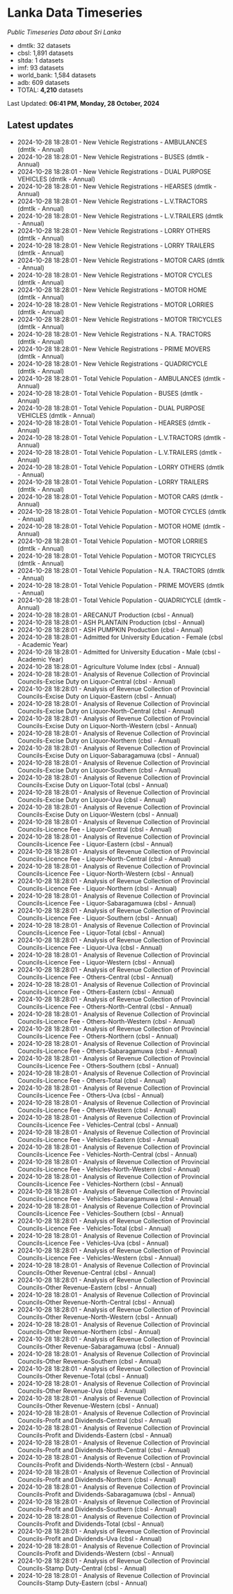 # Lanka Data Timeseries
*Public Timeseries Data about Sri Lanka*

* dmtlk: 32 datasets
* cbsl: 1,891 datasets
* sltda: 1 datasets
* imf: 93 datasets
* world_bank: 1,584 datasets
* adb: 609 datasets
* TOTAL: **4,210** datasets

Last Updated: **06:41 PM, Monday, 28 October, 2024**

## Latest updates

* 2024-10-28 18:28:01 - New Vehicle Registrations - AMBULANCES (dmtlk - Annual)
* 2024-10-28 18:28:01 - New Vehicle Registrations - BUSES (dmtlk - Annual)
* 2024-10-28 18:28:01 - New Vehicle Registrations - DUAL PURPOSE VEHICLES (dmtlk - Annual)
* 2024-10-28 18:28:01 - New Vehicle Registrations - HEARSES (dmtlk - Annual)
* 2024-10-28 18:28:01 - New Vehicle Registrations - L.V.TRACTORS (dmtlk - Annual)
* 2024-10-28 18:28:01 - New Vehicle Registrations - L.V.TRAILERS (dmtlk - Annual)
* 2024-10-28 18:28:01 - New Vehicle Registrations - LORRY OTHERS (dmtlk - Annual)
* 2024-10-28 18:28:01 - New Vehicle Registrations - LORRY TRAILERS (dmtlk - Annual)
* 2024-10-28 18:28:01 - New Vehicle Registrations - MOTOR CARS (dmtlk - Annual)
* 2024-10-28 18:28:01 - New Vehicle Registrations - MOTOR CYCLES (dmtlk - Annual)
* 2024-10-28 18:28:01 - New Vehicle Registrations - MOTOR HOME (dmtlk - Annual)
* 2024-10-28 18:28:01 - New Vehicle Registrations - MOTOR LORRIES (dmtlk - Annual)
* 2024-10-28 18:28:01 - New Vehicle Registrations - MOTOR TRICYCLES (dmtlk - Annual)
* 2024-10-28 18:28:01 - New Vehicle Registrations - N.A. TRACTORS (dmtlk - Annual)
* 2024-10-28 18:28:01 - New Vehicle Registrations - PRIME MOVERS (dmtlk - Annual)
* 2024-10-28 18:28:01 - New Vehicle Registrations - QUADRICYCLE (dmtlk - Annual)
* 2024-10-28 18:28:01 - Total Vehicle Population - AMBULANCES (dmtlk - Annual)
* 2024-10-28 18:28:01 - Total Vehicle Population - BUSES (dmtlk - Annual)
* 2024-10-28 18:28:01 - Total Vehicle Population - DUAL PURPOSE VEHICLES (dmtlk - Annual)
* 2024-10-28 18:28:01 - Total Vehicle Population - HEARSES (dmtlk - Annual)
* 2024-10-28 18:28:01 - Total Vehicle Population - L.V.TRACTORS (dmtlk - Annual)
* 2024-10-28 18:28:01 - Total Vehicle Population - L.V.TRAILERS (dmtlk - Annual)
* 2024-10-28 18:28:01 - Total Vehicle Population - LORRY OTHERS (dmtlk - Annual)
* 2024-10-28 18:28:01 - Total Vehicle Population - LORRY TRAILERS (dmtlk - Annual)
* 2024-10-28 18:28:01 - Total Vehicle Population - MOTOR CARS (dmtlk - Annual)
* 2024-10-28 18:28:01 - Total Vehicle Population - MOTOR CYCLES (dmtlk - Annual)
* 2024-10-28 18:28:01 - Total Vehicle Population - MOTOR HOME (dmtlk - Annual)
* 2024-10-28 18:28:01 - Total Vehicle Population - MOTOR LORRIES (dmtlk - Annual)
* 2024-10-28 18:28:01 - Total Vehicle Population - MOTOR TRICYCLES (dmtlk - Annual)
* 2024-10-28 18:28:01 - Total Vehicle Population - N.A. TRACTORS (dmtlk - Annual)
* 2024-10-28 18:28:01 - Total Vehicle Population - PRIME MOVERS (dmtlk - Annual)
* 2024-10-28 18:28:01 - Total Vehicle Population - QUADRICYCLE (dmtlk - Annual)
* 2024-10-28 18:28:01 - ARECANUT Production (cbsl - Annual)
* 2024-10-28 18:28:01 - ASH PLANTAIN Production (cbsl - Annual)
* 2024-10-28 18:28:01 - ASH PUMPKIN Production (cbsl - Annual)
* 2024-10-28 18:28:01 - Admitted for University Education - Female (cbsl - Academic Year)
* 2024-10-28 18:28:01 - Admitted for University Education - Male (cbsl - Academic Year)
* 2024-10-28 18:28:01 - Agriculture Volume Index (cbsl - Annual)
* 2024-10-28 18:28:01 - Analysis of Revenue Collection of Provincial Councils-Excise Duty on Liquor-Central (cbsl - Annual)
* 2024-10-28 18:28:01 - Analysis of Revenue Collection of Provincial Councils-Excise Duty on Liquor-Eastern (cbsl - Annual)
* 2024-10-28 18:28:01 - Analysis of Revenue Collection of Provincial Councils-Excise Duty on Liquor-North-Central (cbsl - Annual)
* 2024-10-28 18:28:01 - Analysis of Revenue Collection of Provincial Councils-Excise Duty on Liquor-North-Western (cbsl - Annual)
* 2024-10-28 18:28:01 - Analysis of Revenue Collection of Provincial Councils-Excise Duty on Liquor-Northern (cbsl - Annual)
* 2024-10-28 18:28:01 - Analysis of Revenue Collection of Provincial Councils-Excise Duty on Liquor-Sabaragamuwa (cbsl - Annual)
* 2024-10-28 18:28:01 - Analysis of Revenue Collection of Provincial Councils-Excise Duty on Liquor-Southern (cbsl - Annual)
* 2024-10-28 18:28:01 - Analysis of Revenue Collection of Provincial Councils-Excise Duty on Liquor-Total (cbsl - Annual)
* 2024-10-28 18:28:01 - Analysis of Revenue Collection of Provincial Councils-Excise Duty on Liquor-Uva (cbsl - Annual)
* 2024-10-28 18:28:01 - Analysis of Revenue Collection of Provincial Councils-Excise Duty on Liquor-Western (cbsl - Annual)
* 2024-10-28 18:28:01 - Analysis of Revenue Collection of Provincial Councils-Licence Fee - Liquor-Central (cbsl - Annual)
* 2024-10-28 18:28:01 - Analysis of Revenue Collection of Provincial Councils-Licence Fee - Liquor-Eastern (cbsl - Annual)
* 2024-10-28 18:28:01 - Analysis of Revenue Collection of Provincial Councils-Licence Fee - Liquor-North-Central (cbsl - Annual)
* 2024-10-28 18:28:01 - Analysis of Revenue Collection of Provincial Councils-Licence Fee - Liquor-North-Western (cbsl - Annual)
* 2024-10-28 18:28:01 - Analysis of Revenue Collection of Provincial Councils-Licence Fee - Liquor-Northern (cbsl - Annual)
* 2024-10-28 18:28:01 - Analysis of Revenue Collection of Provincial Councils-Licence Fee - Liquor-Sabaragamuwa (cbsl - Annual)
* 2024-10-28 18:28:01 - Analysis of Revenue Collection of Provincial Councils-Licence Fee - Liquor-Southern (cbsl - Annual)
* 2024-10-28 18:28:01 - Analysis of Revenue Collection of Provincial Councils-Licence Fee - Liquor-Total (cbsl - Annual)
* 2024-10-28 18:28:01 - Analysis of Revenue Collection of Provincial Councils-Licence Fee - Liquor-Uva (cbsl - Annual)
* 2024-10-28 18:28:01 - Analysis of Revenue Collection of Provincial Councils-Licence Fee - Liquor-Western (cbsl - Annual)
* 2024-10-28 18:28:01 - Analysis of Revenue Collection of Provincial Councils-Licence Fee - Others-Central (cbsl - Annual)
* 2024-10-28 18:28:01 - Analysis of Revenue Collection of Provincial Councils-Licence Fee - Others-Eastern (cbsl - Annual)
* 2024-10-28 18:28:01 - Analysis of Revenue Collection of Provincial Councils-Licence Fee - Others-North-Central (cbsl - Annual)
* 2024-10-28 18:28:01 - Analysis of Revenue Collection of Provincial Councils-Licence Fee - Others-North-Western (cbsl - Annual)
* 2024-10-28 18:28:01 - Analysis of Revenue Collection of Provincial Councils-Licence Fee - Others-Northern (cbsl - Annual)
* 2024-10-28 18:28:01 - Analysis of Revenue Collection of Provincial Councils-Licence Fee - Others-Sabaragamuwa (cbsl - Annual)
* 2024-10-28 18:28:01 - Analysis of Revenue Collection of Provincial Councils-Licence Fee - Others-Southern (cbsl - Annual)
* 2024-10-28 18:28:01 - Analysis of Revenue Collection of Provincial Councils-Licence Fee - Others-Total (cbsl - Annual)
* 2024-10-28 18:28:01 - Analysis of Revenue Collection of Provincial Councils-Licence Fee - Others-Uva (cbsl - Annual)
* 2024-10-28 18:28:01 - Analysis of Revenue Collection of Provincial Councils-Licence Fee - Others-Western (cbsl - Annual)
* 2024-10-28 18:28:01 - Analysis of Revenue Collection of Provincial Councils-Licence Fee - Vehicles-Central (cbsl - Annual)
* 2024-10-28 18:28:01 - Analysis of Revenue Collection of Provincial Councils-Licence Fee - Vehicles-Eastern (cbsl - Annual)
* 2024-10-28 18:28:01 - Analysis of Revenue Collection of Provincial Councils-Licence Fee - Vehicles-North-Central (cbsl - Annual)
* 2024-10-28 18:28:01 - Analysis of Revenue Collection of Provincial Councils-Licence Fee - Vehicles-North-Western (cbsl - Annual)
* 2024-10-28 18:28:01 - Analysis of Revenue Collection of Provincial Councils-Licence Fee - Vehicles-Northern (cbsl - Annual)
* 2024-10-28 18:28:01 - Analysis of Revenue Collection of Provincial Councils-Licence Fee - Vehicles-Sabaragamuwa (cbsl - Annual)
* 2024-10-28 18:28:01 - Analysis of Revenue Collection of Provincial Councils-Licence Fee - Vehicles-Southern (cbsl - Annual)
* 2024-10-28 18:28:01 - Analysis of Revenue Collection of Provincial Councils-Licence Fee - Vehicles-Total (cbsl - Annual)
* 2024-10-28 18:28:01 - Analysis of Revenue Collection of Provincial Councils-Licence Fee - Vehicles-Uva (cbsl - Annual)
* 2024-10-28 18:28:01 - Analysis of Revenue Collection of Provincial Councils-Licence Fee - Vehicles-Western (cbsl - Annual)
* 2024-10-28 18:28:01 - Analysis of Revenue Collection of Provincial Councils-Other Revenue-Central (cbsl - Annual)
* 2024-10-28 18:28:01 - Analysis of Revenue Collection of Provincial Councils-Other Revenue-Eastern (cbsl - Annual)
* 2024-10-28 18:28:01 - Analysis of Revenue Collection of Provincial Councils-Other Revenue-North-Central (cbsl - Annual)
* 2024-10-28 18:28:01 - Analysis of Revenue Collection of Provincial Councils-Other Revenue-North-Western (cbsl - Annual)
* 2024-10-28 18:28:01 - Analysis of Revenue Collection of Provincial Councils-Other Revenue-Northern (cbsl - Annual)
* 2024-10-28 18:28:01 - Analysis of Revenue Collection of Provincial Councils-Other Revenue-Sabaragamuwa (cbsl - Annual)
* 2024-10-28 18:28:01 - Analysis of Revenue Collection of Provincial Councils-Other Revenue-Southern (cbsl - Annual)
* 2024-10-28 18:28:01 - Analysis of Revenue Collection of Provincial Councils-Other Revenue-Total (cbsl - Annual)
* 2024-10-28 18:28:01 - Analysis of Revenue Collection of Provincial Councils-Other Revenue-Uva (cbsl - Annual)
* 2024-10-28 18:28:01 - Analysis of Revenue Collection of Provincial Councils-Other Revenue-Western (cbsl - Annual)
* 2024-10-28 18:28:01 - Analysis of Revenue Collection of Provincial Councils-Profit and Dividends-Central (cbsl - Annual)
* 2024-10-28 18:28:01 - Analysis of Revenue Collection of Provincial Councils-Profit and Dividends-Eastern (cbsl - Annual)
* 2024-10-28 18:28:01 - Analysis of Revenue Collection of Provincial Councils-Profit and Dividends-North-Central (cbsl - Annual)
* 2024-10-28 18:28:01 - Analysis of Revenue Collection of Provincial Councils-Profit and Dividends-North-Western (cbsl - Annual)
* 2024-10-28 18:28:01 - Analysis of Revenue Collection of Provincial Councils-Profit and Dividends-Northern (cbsl - Annual)
* 2024-10-28 18:28:01 - Analysis of Revenue Collection of Provincial Councils-Profit and Dividends-Sabaragamuwa (cbsl - Annual)
* 2024-10-28 18:28:01 - Analysis of Revenue Collection of Provincial Councils-Profit and Dividends-Southern (cbsl - Annual)
* 2024-10-28 18:28:01 - Analysis of Revenue Collection of Provincial Councils-Profit and Dividends-Total (cbsl - Annual)
* 2024-10-28 18:28:01 - Analysis of Revenue Collection of Provincial Councils-Profit and Dividends-Uva (cbsl - Annual)
* 2024-10-28 18:28:01 - Analysis of Revenue Collection of Provincial Councils-Profit and Dividends-Western (cbsl - Annual)
* 2024-10-28 18:28:01 - Analysis of Revenue Collection of Provincial Councils-Stamp Duty-Central (cbsl - Annual)
* 2024-10-28 18:28:01 - Analysis of Revenue Collection of Provincial Councils-Stamp Duty-Eastern (cbsl - Annual)